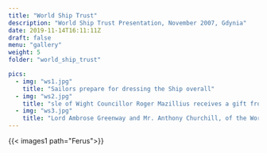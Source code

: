 ```yaml
---
title: "World Ship Trust"
description: "World Ship Trust Presentation, November 2007, Gdynia"
date: 2019-11-14T16:11:11Z
draft: false
menu: "gallery"
weight: 5
folder: "world_ship_trust"

pics:
  - img: "ws1.jpg"
    title: "Sailors prepare for dressing the Ship overall"
  - img: "ws2.jpg"
    title: "sle of Wight Councillor Roger Mazillius receives a gift from Museum Director, Commander Slawomir Kudela"
  - img: "ws3.jpg"
    title: "Lord Ambrose Greenway and Mr. Anthony Churchill, of the World Ship Trust about to present the Award"
---
```



{{< images1 path="Ferus">}}
